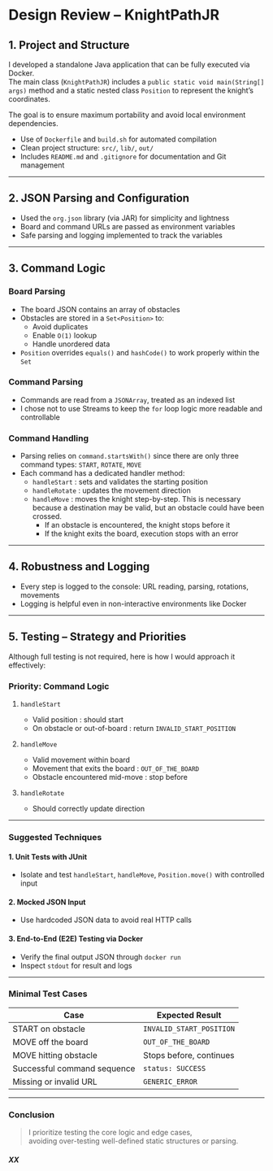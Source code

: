 # Design Review – KnightPathJR

## 1. Project and Structure

I developed a standalone Java application that can be fully executed via Docker.  
The main class (`KnightPathJR`) includes a `public static void main(String[] args)` method and a static nested class `Position` to represent the knight’s coordinates.

The goal is to ensure maximum portability and avoid local environment dependencies.

- Use of `Dockerfile` and `build.sh` for automated compilation
- Clean project structure: `src/`, `lib/`, `out/`
- Includes `README.md` and `.gitignore` for documentation and Git management

---
## 2. JSON Parsing and Configuration

- Used the `org.json` library (via JAR) for simplicity and lightness
- Board and command URLs are passed as environment variables
- Safe parsing and logging implemented to track the variables

---
## 3. Command Logic

### Board Parsing
- The board JSON contains an array of obstacles
- Obstacles are stored in a `Set<Position>` to:
  - Avoid duplicates
  - Enable `O(1)` lookup
  - Handle unordered data
- `Position` overrides `equals()` and `hashCode()` to work properly within the `Set`

### Command Parsing
- Commands are read from a `JSONArray`, treated as an indexed list
- I chose not to use Streams to keep the `for` loop logic more readable and controllable

### Command Handling
- Parsing relies on `command.startsWith()` since there are only three command types: `START`, `ROTATE`, `MOVE`
- Each command has a dedicated handler method:
  - `handleStart` : sets and validates the starting position
  - `handleRotate` : updates the movement direction
  - `handleMove` : moves the knight step-by-step. This is necessary because a destination may be valid, but an obstacle could have been crossed.
    - If an obstacle is encountered, the knight stops before it
    - If the knight exits the board, execution stops with an error

---
## 4. Robustness and Logging

- Every step is logged to the console: URL reading, parsing, rotations, movements
- Logging is helpful even in non-interactive environments like Docker

---
## 5. Testing – Strategy and Priorities

Although full testing is not required, here is how I would approach it effectively:

###  Priority: **Command Logic**
1. `handleStart`
   -  Valid position : should start
   -  On obstacle or out-of-board : return `INVALID_START_POSITION`

2. `handleMove`
   -  Valid movement within board
   -  Movement that exits the board : `OUT_OF_THE_BOARD`
   -  Obstacle encountered mid-move : stop before

3. `handleRotate`
   - Should correctly update direction

---
###  Suggested Techniques

#### 1. **Unit Tests** with JUnit
- Isolate and test `handleStart`, `handleMove`, `Position.move()` with controlled input

#### 2. **Mocked JSON Input**
- Use hardcoded JSON data to avoid real HTTP calls

#### 3. **End-to-End (E2E) Testing via Docker**
- Verify the final output JSON through `docker run`
- Inspect `stdout` for result and logs

---
###  Minimal Test Cases

| Case                          | Expected Result                  |
|-------------------------------|----------------------------------|
| START on obstacle             | `INVALID_START_POSITION`         |
| MOVE off the board            | `OUT_OF_THE_BOARD`               |
| MOVE hitting obstacle         | Stops before, continues          |
| Successful command sequence   | `status: SUCCESS`                |
| Missing or invalid URL        | `GENERIC_ERROR`                  |

---
###  Conclusion

> I prioritize testing the core logic and edge cases,  
> avoiding over-testing well-defined static structures or parsing.


##### XX ## 
